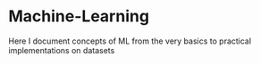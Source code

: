 # Machine-Learning
Here I document concepts of ML from the very basics to practical implementations on datasets
